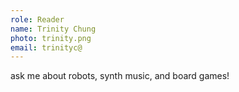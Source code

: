 ```yaml
---
role: Reader 
name: Trinity Chung
photo: trinity.png
email: trinityc@
---
```

ask me about robots, synth music, and board games!